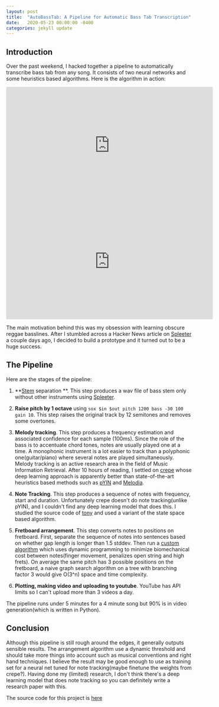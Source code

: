 ```yaml
---
layout: post
title:  "AutoBassTab: A Pipeline for Automatic Bass Tab Transcription"
date:   2020-05-23 00:00:00 -0400
categories: jekyll update
---
```


## Introduction

Over the past weekend, I hacked together a pipeline to automatically transcribe bass tab from any song. It consists of two neural networks and some heuristics based algorithms. Here is the algorithm in action:

<iframe width="560" height="315" src="https://www.youtube.com/embed/AEA_OZ8Lnjc" frameborder="0" allow="accelerometer; autoplay; encrypted-media; gyroscope; picture-in-picture" allowfullscreen></iframe>

<iframe width="560" height="315" src="https://www.youtube.com/embed/8D_wdDeXQBU" frameborder="0" allow="accelerometer; autoplay; encrypted-media; gyroscope; picture-in-picture" allowfullscreen></iframe>

The main motivation behind this was my obsession with learning obscure reggae basslines. After I stumbled across a Hacker News article on [Spleeter](https://news.ycombinator.com/item?id=23228539) a couple days ago, I decided to build a prototype and it turned out to be a huge success.

## The Pipeline

Here are the stages of the pipeline:

1. **[Stem](https://en.wikipedia.org/wiki/Stem_mixing_and_mastering) separation **. This step produces a wav file of bass stem only without other instruments using [Spleeter](https://github.com/deezer/spleeter).

2. **Raise pitch by 1 octave** using `sox $in $out pitch 1200 bass -30 100 gain 10`. This step raises the original track by 12 semitones and removes some overtones.

3. **Melody tracking**. This step produces a frequency estimation and associated confidence for each sample (100ms). Since the role of the bass is to accentuate chord tones, notes are usually played one at a time. A monophonic instrument is a lot easier to track than a polyphonic one(guitar/piano) where several notes are played simultaneously. Melody tracking is an active research area in the field of Music Information Retrieval. After 10 hours of reading, I settled on [crepe](https://github.com/marl/crepe) whose deep learning approach is apparently better than state-of-the-art heuristics based methods such as [pYIN](https://code.soundsoftware.ac.uk/projects/pyin) and [Melodia](http://www.justinsalamon.com/melody-extraction.html).

4. **Note Tracking**. This step produces a sequence of notes with frequency, start and duration. Unfortunately crepe doesn't do note tracking(unlike pYIN), and I couldn't find any deep learning model that does this. I studied the source code of [tony](https://code.soundsoftware.ac.uk/projects/tony) and used a variant of the state space based algorithm.

5. **Fretboard arrangement**. This step converts notes to positions on fretboard. First, separate the sequence of notes into sentences based on whether gap length is longer than 1.5 stddev. Then run a [custom algorithm](https://gist.github.com/0b01/51df8e04dd09a10b557084453a27281e) which uses dynamic programming to minimize biomechanical cost between notes(finger movement, penalizes open string and high frets). On average the same pitch has 3 possible positions on the fretboard, a naive graph search algorithm on a tree with branching factor 3 would give O(3^n) space and time complexity.

6. **Plotting, making video and uploading to youtube**. YouTube has API limits so I can't upload more than 3 videos a day.

The pipeline runs under 5 minutes for a 4 minute song but 90% is in video generation(which is written in Python).

## Conclusion

Although this pipeline is still rough around the edges, it generally outputs sensible results. The arrangement algorithm use a dynamic threshold and should take more things into account such as musical conventions and right hand techniques. I believe the result may be good enough to use as training set for a neural net tuned for note tracking(maybe finetune the weights from crepe?). Having done my (limited) research, I don't think there's a deep learning model that does note tracking so you can definitely write a research paper with this.

The source code for this project is [here](https://github.com/0b01/AutoBassTab)
